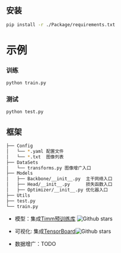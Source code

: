 
## 安装

```bash
pip install -r ./Package/requirements.txt 
```

# 示例

### 训练

```python
python train.py 
```

### 测试

```python
python test.py 
```

## 框架

```bash
├── Config
│   └── *.yaml 配置文件
│   └── *.txt  图像列表 
├── DataSets
│   └── transforms.py 图像增广入口
├── Models
│   ├── Backbone/__init__.py  主干网络入口
│   ├── Head/__init__.py      损失函数入口
│   ├── Optimizer/__init__.py 优化器入口
├── Utils
├── test.py
└── train.py
```

- 模型：集成[Timm预训练库](https://github.com/rwightman/pytorch-image-models) ![Github stars](https://img.shields.io/github/stars/rwightman/pytorch-image-models.svg)
- 可视化: 集成[TensorBoard](https://github.com/tensorflow/tensorboard)![Github stars](https://img.shields.io/github/stars/tensorflow/tensorboard.svg)

- 数据增广：TODO
